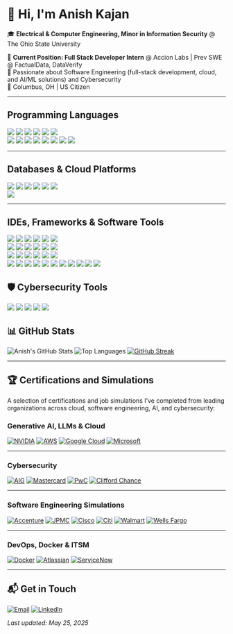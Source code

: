 # 👋 Hi, I'm Anish Kajan

🎓 **Electrical & Computer Engineering, Minor in Information Security** @ The Ohio State University

💼 **Current Position: Full Stack Developer Intern** @ Accion Labs | Prev SWE @ FactualData, DataVerify  
🧠 Passionate about Software Engineering (full-stack development, cloud, and AI/ML solutions) and  Cybersecurity  
📍 Columbus, OH | US Citizen

---
## Programming Languages

<img src='https://img.shields.io/badge/C- -A8B9CC?style=flat-square&logo=c&logoColor=white'/> <img src='https://img.shields.io/badge/C++- -00599C?style=flat-square&logo=cplusplus&logoColor=white'/> <img src='https://img.shields.io/badge/Java- -007396?style=flat-square&logo=java&logoColor=white'/> <img src='https://img.shields.io/badge/Python- -3776AB?style=flat-square&logo=python&logoColor=white'/> <img src='https://img.shields.io/badge/JavaScript- -F7DF1E?style=flat-square&logo=javascript&logoColor=white'/> <img src='https://img.shields.io/badge/TypeScript- -3178C6?style=flat-square&logo=typescript&logoColor=white'/><br>
<img src='https://img.shields.io/badge/HTML5- -E34F26?style=flat-square&logo=html5&logoColor=white'/> <img src='https://img.shields.io/badge/CSS3- -1572B6?style=flat-square&logo=css3&logoColor=white'/> <img src='https://img.shields.io/badge/Bash- -4EAA25?style=flat-square&logo=gnubash&logoColor=white'/> <img src='https://img.shields.io/badge/SQL- -4479A1?style=flat-square&logo=mysql&logoColor=white'/> <img src='https://img.shields.io/badge/MATLAB- -E16737?style=flat-square&logo=mathworks&logoColor=white'/> <img src='https://img.shields.io/badge/Assembly- -555555?style=flat-square&logo=assemblyscript&logoColor=white'/> <img src='https://img.shields.io/badge/Apex- -00A1E0?style=flat-square&logo=salesforce&logoColor=white'/>
<img src='https://img.shields.io/badge/Powershell- -5391FE?style=flat-square&logo=powershell&logoColor=white'/>

---

## Databases & Cloud Platforms

<img src='https://img.shields.io/badge/PostgreSQL- -4169E1?style=flat-square&logo=postgresql&logoColor=white'/> <img src='https://img.shields.io/badge/MongoDB- -47A248?style=flat-square&logo=mongodb&logoColor=white'/> <img src='https://img.shields.io/badge/AWS- -FF9900?style=flat-square&logo=amazonaws&logoColor=white'/> <img src='https://img.shields.io/badge/Microsoft%20Azure- -0078D4?style=flat-square&logo=microsoftazure&logoColor=white'/> <img src='https://img.shields.io/badge/MongoDB%20Atlas- -47A248?style=flat-square&logo=mongodb&logoColor=white'/> <img src='https://img.shields.io/badge/NVIDIA%20NGC- -76B900?style=flat-square&logo=nvidia&logoColor=white'/><br>
<img src='https://img.shields.io/badge/Salesforce%20Education%20Cloud- -00A1E0?style=flat-square&logo=salesforce&logoColor=white'/>

---

## IDEs, Frameworks & Software Tools

<img src='https://img.shields.io/badge/Spring%20Boot- -6DB33F?style=flat-square&logo=spring&logoColor=white'/> <img src='https://img.shields.io/badge/Express.js- -000000?style=flat-square&logo=express&logoColor=white'/> <img src='https://img.shields.io/badge/Node.js- -339933?style=flat-square&logo=nodedotjs&logoColor=white'/> <img src='https://img.shields.io/badge/Flask- -000000?style=flat-square&logo=flask&logoColor=white'/> <img src='https://img.shields.io/badge/Jira- -0052CC?style=flat-square&logo=jira&logoColor=white'/> <img src='https://img.shields.io/badge/Confluence- -172B4D?style=flat-square&logo=confluence&logoColor=white'/><br>
<img src='https://img.shields.io/badge/QTest- -5D8AA8?style=flat-square&logo=tricentis&logoColor=white'/> <img src='https://img.shields.io/badge/Figma- -F24E1E?style=flat-square&logo=figma&logoColor=white'/> <img src='https://img.shields.io/badge/VS%20Code- -007ACC?style=flat-square&logo=visualstudiocode&logoColor=white'/> <img src='https://img.shields.io/badge/Eclipse- -2C2255?style=flat-square&logo=eclipseide&logoColor=white'/> <img src='https://img.shields.io/badge/Quartus%20Prime- -0067B8?style=flat-square&logo=intel&logoColor=white'/> <img src='https://img.shields.io/badge/Code%20Composer%20Studio- -555555?style=flat-square&logo=texasinstruments&logoColor=white'/><br>
<img src='https://img.shields.io/badge/Mocha- -8D6748?style=flat-square&logo=mocha&logoColor=white'/> <img src='https://img.shields.io/badge/Chai- -A30701?style=flat-square&logo=chai&logoColor=white'/> <img src='https://img.shields.io/badge/JUnit- -25A162?style=flat-square&logo=junit5&logoColor=white'/> <img src='https://img.shields.io/badge/LangChain- -00B3FF?style=flat-square&logo=langchain&logoColor=white'/> <img src='https://img.shields.io/badge/Postman- -FF6C37?style=flat-square&logo=postman&logoColor=white'/> <img src='https://img.shields.io/badge/Docker- -2496ED?style=flat-square&logo=docker&logoColor=white'/><br>
<img src='https://img.shields.io/badge/Git- -F05032?style=flat-square&logo=git&logoColor=white'/> <img src='https://img.shields.io/badge/GitHub- -181717?style=flat-square&logo=github&logoColor=white'/> <img src='https://img.shields.io/badge/GitLab%20CI/CD- -FC6D26?style=flat-square&logo=gitlab&logoColor=white'/> <img src='https://img.shields.io/badge/Tailwind%20CSS- -06B6D4?style=flat-square&logo=tailwindcss&logoColor=white'/> <img src='https://img.shields.io/badge/Streamlit- -FF4B4B?style=flat-square&logo=streamlit&logoColor=white'/> <img src='https://img.shields.io/badge/PyTorch- -EE4C2C?style=flat-square&logo=pytorch&logoColor=white'/> <img src='https://img.shields.io/badge/Next.js- -000000?style=flat-square&logo=nextdotjs&logoColor=white'/> <img src='https://img.shields.io/badge/Supabase- -3ECF8E?style=flat-square&logo=supabase&logoColor=white'/> <img src='https://img.shields.io/badge/Heroku- -430098?style=flat-square&logo=heroku&logoColor=white'/> <img src='https://img.shields.io/badge/Plaid- -8B14F5?style=flat-square&logo=plaid&logoColor=white'/> <img src='https://img.shields.io/badge/Shadcn- -111827?style=flat-square&logo=tailwindcss&logoColor=white'/>

## 🛡️ Cybersecurity Tools

<img src='https://img.shields.io/badge/Burp%20Suite- -FF6F00?style=flat-square&logo=burpsuite&logoColor=white'/>
<img src='https://img.shields.io/badge/Wireshark- -1679A7?style=flat-square&logo=wireshark&logoColor=white'/>
<img src='https://img.shields.io/badge/Splunk- -000000?style=flat-square&logo=splunk&logoColor=white'/>
<img src='https://img.shields.io/badge/Nmap- -008080?style=flat-square&logo=gnome-terminal&logoColor=white'/>
<img src='https://img.shields.io/badge/Kali%20Linux- -268BEE?style=flat-square&logo=kalilinux&logoColor=white'/>

## 📊 GitHub Stats

![Anish's GitHub Stats](https://github-readme-stats.vercel.app/api?username=AnishKajan&show_icons=true&theme=radical)
![Top Languages](https://github-readme-stats.vercel.app/api/top-langs/?username=AnishKajan&layout=compact&theme=radical)
[![GitHub Streak](https://streak-stats.demolab.com?user=AnishKajan&theme=radical)](https://git.io/streak-stats)

---

## 🏆 Certifications and Simulations
A selection of certifications and job simulations I’ve completed from leading organizations across cloud, software engineering, AI, and cybersecurity:
### Generative AI, LLMs & Cloud

[![NVIDIA](https://img.shields.io/badge/NVIDIA-RAG%20Agents%20with%20LLMs-green?style=for-the-badge&logo=nvidia&logoColor=white)](https://www.nvidia.com)
[![AWS](https://img.shields.io/badge/AWS-Solutions%20Architecture-orange?style=for-the-badge&logo=amazonaws&logoColor=white)](https://www.aws.amazon.com)
[![Google Cloud](https://img.shields.io/badge/Google%20Cloud-Intro%20to%20Generative%20AI-blue?style=for-the-badge&logo=googlecloud&logoColor=white)](https://cloud.google.com)
[![Microsoft](https://img.shields.io/badge/Microsoft%20&%20LinkedIn-Generative%20AI%20Essentials-blueviolet?style=for-the-badge&logo=microsoft&logoColor=white)](https://learn.microsoft.com)

---

### Cybersecurity

[![AIG](https://img.shields.io/badge/AIG-Shields%20Up%20Cybersecurity-blue?style=for-the-badge&logo=aig&logoColor=white)](https://www.aig.com)
[![Mastercard](https://img.shields.io/badge/Mastercard-Cybersecurity-red?style=for-the-badge&logo=mastercard&logoColor=white)](https://www.mastercard.com)
[![PwC](https://img.shields.io/badge/PwC-Cybersecurity%20Consulting-orange?style=for-the-badge&logo=pwc&logoColor=white)](https://www.pwc.com)
[![Clifford Chance](https://img.shields.io/badge/Clifford%20Chance-Cybersecurity%20Job%20Simulation-darkblue?style=for-the-badge)](https://www.cliffordchance.com)

---

### Software Engineering Simulations

[![Accenture](https://img.shields.io/badge/Accenture-Software%20Engineering-purple?style=for-the-badge&logo=accenture&logoColor=white)](https://www.accenture.com)
[![JPMC](https://img.shields.io/badge/JP%20Morgan-SWE%20Simulation-blue?style=for-the-badge&logo=jpmorgan&logoColor=white)](https://careers.jpmorgan.com)
[![Cisco](https://img.shields.io/badge/Cisco-SWE%20Simulation-brightgreen?style=for-the-badge&logo=cisco&logoColor=white)](https://www.cisco.com)
[![Citi](https://img.shields.io/badge/Citi-Tech%20SWE-lightblue?style=for-the-badge&logo=citi&logoColor=white)](https://www.citigroup.com)
[![Walmart](https://img.shields.io/badge/Walmart-Advanced%20SWE-blue?style=for-the-badge&logo=walmart&logoColor=white)](https://careers.walmart.com)
[![Wells Fargo](https://img.shields.io/badge/Wells%20Fargo-SWE%20Simulation-darkred?style=for-the-badge&logo=wellsfargo&logoColor=white)](https://www.wellsfargo.com)

---

### DevOps, Docker & ITSM

[![Docker](https://img.shields.io/badge/Docker-Foundations%20Cert-lightblue?style=for-the-badge&logo=docker&logoColor=white)](https://www.docker.com)
[![Atlassian](https://img.shields.io/badge/Atlassian-ITSM%20Certificate-blue?style=for-the-badge&logo=atlassian&logoColor=white)](https://www.atlassian.com)
[![ServiceNow](https://img.shields.io/badge/ServiceNow-IT%20Leadership-darkgreen?style=for-the-badge&logo=servicenow&logoColor=white)](https://www.servicenow.com)

---

## 📬 Get in Touch
[![Email](https://img.shields.io/badge/Email-anishkajan2005@gmail.com-D14836?style=for-the-badge&logo=gmail&logoColor=white)](mailto:anishkajan2005@gmail.com)
[![LinkedIn](https://img.shields.io/badge/LinkedIn-anish--kajan-0077B5?style=for-the-badge&logo=linkedin&logoColor=white)](https://linkedin.com/in/anish-kajan/)

*Last updated: May 25, 2025*
